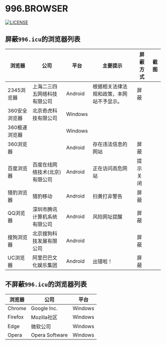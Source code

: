 # 996.BROWSER

[![LICENSE](https://img.shields.io/badge/%E8%AE%B8%E5%8F%AF%E8%AF%81-%E5%8F%8D996-red.svg)](https://github.com/996browser/996.BROWSER/blob/master/LICENSE)

## 屏蔽`996.icu`的浏览器列表

|浏览器|公司|平台|主要提示|屏蔽方式|截图|
|---|---|---|---|---|---|
|2345浏览器|上海二三四五网络科技有限公司|Android|根据相关法律法规和政策，本网站不予显示。|屏蔽||
|360安全浏览器|北京奇虎科技有限公司|Windows||||
|360极速浏览器||Windows||||
|360浏览器||Android|存在违法信息的网站|屏蔽||
|百度浏览器|百度在线网络技术(北京)有限公司|Android|正在访问高危网站|提示关闭||
|猎豹浏览器|猎豹移动|Android|扫黄打非警告|屏蔽||
|QQ浏览器|深圳市腾讯计算机系统有限公司|Android|风险网址提醒|屏蔽||
|搜狗浏览器|北京搜狗科技发展有限公司|Android||屏蔽||
|UC浏览器|阿里巴巴文化娱乐集团|Android|出错啦！|屏蔽||

## 不屏蔽`996.icu`的浏览器列表

|浏览器|公司|平台|
|---|---|---|
|Chrome|Google Inc.|Windows|
|Firefox|Mozilla社区|Windows|
|Edge|微软公司|Windows|
|Opera|Opera Software|Windows|
